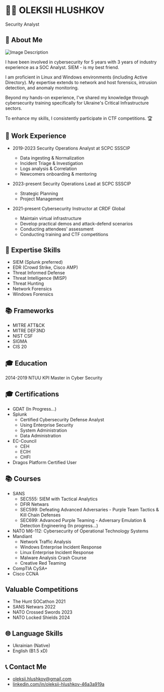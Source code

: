 # 🕵️‍♂️ OLEKSII HLUSHKOV
Security Analyst


## 📝 About Me
![Image Description](https://kvaratop.github.io/photo.jpeg)

I have been involved in cybersecurity for 5 years with 3 years of industry experience as a SOC Analyst. SIEM - is my best friend. 

I am proficient in Linux and Windows environments (including Active Directory). My expertise extends to network and host forensics, intrusion detection, and anomaly monitoring. 

Beyond my hands-on experience, I've shared my knowledge through cybersecurity training specifically for Ukraine's Critical Infrastructure sectors. 

To enhance my skills, I consistently participate in CTF competitions. 🏆


## 💼 Work Experience
- 2019-2023 Security Operations Analyst at SCPC SSSCIP
  - Data ingesting & Normalization
  - Incident Triage & Investigation
  - Logs analysis & Correlation
  - Newcomers onboarding & mentoring
    
- 2023-present Security Operations Lead at SCPC SSSCIP
  - Strategic Planning
  - Project Management
  
- 2021-present Cybersecurity Instructor at CRDF Global
  - Maintain virtual infrastructure
  - Develop practical demos and attack-defend scenarios
  - Conducting attendees' assessment
  - Conducting training and CTF competitions

## 💼 Expertise Skills
- SIEM (Splunk preferred)
- EDR (Crowd Strike, Cisco AMP)
- Threat Informed Defense
- Threat Intelligence (MISP)
- Threat Hunting
- Network Forensics
- Windows Forensics

## 📚 Frameworks
- MITRE ATT&CK
- MITRE DEF3ND
- NIST CSF
- SIGMA
- CIS 20 

## 🎓 Education
2014-2019 NTUU KPI
Master in Cyber Security

## 🎓 Certifications
- GDAT (In Progress...)
- Splunk
  - Certified Cybersecurity Defense Analyst
  - Using Enterprise Security
  - System Administration
  - Data Administration
- EC-Council
  - CEH
  - ECIH
  - CHFI
- Dragos Platform Certified User

## 📚 Courses
- SANS
  - SEC555: SIEM with Tactical Analytics
  - DFIR Netwars
  - SEC599: Defeating Advanced Adversaries - Purple Team Tactics & Kill Chain Defenses
  - SEC699: Advanced Purple Teaming - Adversary Emulation & Detection Engineering (In progress...)
- NATO M6-112: Cybersecurity of Operational Technology Systems
- Mandiant
  - Network Traffic Analysis
  - Windows Enterprise Incident Response
  - Linux Enterprise Incident Response
  - Malware Analysis Crash Course
  - Creative Red Teaming
- CompTIA CySA+
- Cisco CCNA

## Valuable Competitions
- The Hunt SOCathon 2021
- SANS Netwars 2022
- NATO Crossed Swords 2023
- NATO Locked Shields 2024
  

## 🌐 Language Skills
- Ukrainian (Native)
- English (B1.5 xD)


## 📞 Contact Me
- oleksii.hlushkov@gmail.com
- [linkedin.com/in/oleksii-hlushkov-46a3a919a](https://linkedin.com/in/oleksii-hlushkov-46a3a919a)
